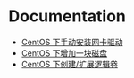 ﻿# Documentation

 - [CentOS 下手动安装网卡驱动][1]
 - [CentOS 下增加一块磁盘][2]
 - [CentOS 下创建/扩展逻辑卷][3]

  [1]: https://github.com/myud/docs/blob/master/nic-driver.md
  [2]: https://github.com/myud/docs/blob/master/add-disk.md
  [3]: https://github.com/myud/docs/blob/master/logical-volume.md